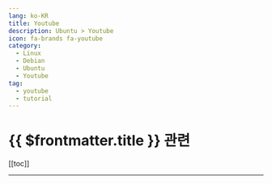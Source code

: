 ```yaml
---
lang: ko-KR
title: Youtube
description: Ubuntu > Youtube
icon: fa-brands fa-youtube
category:
  - Linux
  - Debian
  - Ubuntu
  - Youtube 
tag: 
  - youtube
  - tutorial
---
```


# {{ $frontmatter.title }} 관련

[[toc]]

---

<MyYouTubeItems jsonName="yu-UbuntuKorea" /><!-- Ubuntu Korea -->
<MyYouTubeItems jsonName="yu-icurfer" /><!-- icurfer -->
<TagLinks />